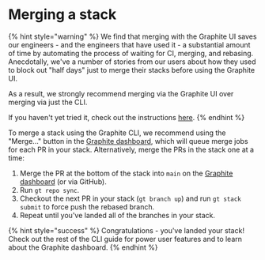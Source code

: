 # Merging a stack

{% hint style="warning" %}
We find that merging with the Graphite UI saves our engineers - and the engineers that have used it - a substantial amount of time by automating the process of waiting for CI, merging, and rebasing. Anecdotally, we've a number of stories from our users about how they used to block out "half days" just to merge their stacks before using the Graphite UI.

As a result, we strongly recommend merging via the Graphite UI over merging via just the CLI.

If you haven't yet tried it, check out the instructions [here](https://docs.graphite.dev/guides/graphite-dashboard/merging-your-pull-requests#merging-a-stack-of-prs).
{% endhint %}

To merge a stack using the Graphite CLI, we recommend using the "Merge..." button in the [Graphite dashboard](https://app.graphite.dev), which will queue merge jobs for each PR in your stack.  Alternatively, merge the PRs in the stack one at a time:

1. Merge the PR at the bottom of the stack into `main` on the [Graphite dashboard](https://app.graphite.dev) (or via GitHub).
2. Run `gt repo sync`.
3. Checkout the next PR in your stack (`gt branch up`) and run `gt stack submit` to force push the rebased branch.
4. Repeat until you've landed all of the branches in your stack.

{% hint style="success" %}
Congratulations - you've landed your stack! Check out the rest of the CLI guide for power user features and to learn about the Graphite dashboard.
{% endhint %}
